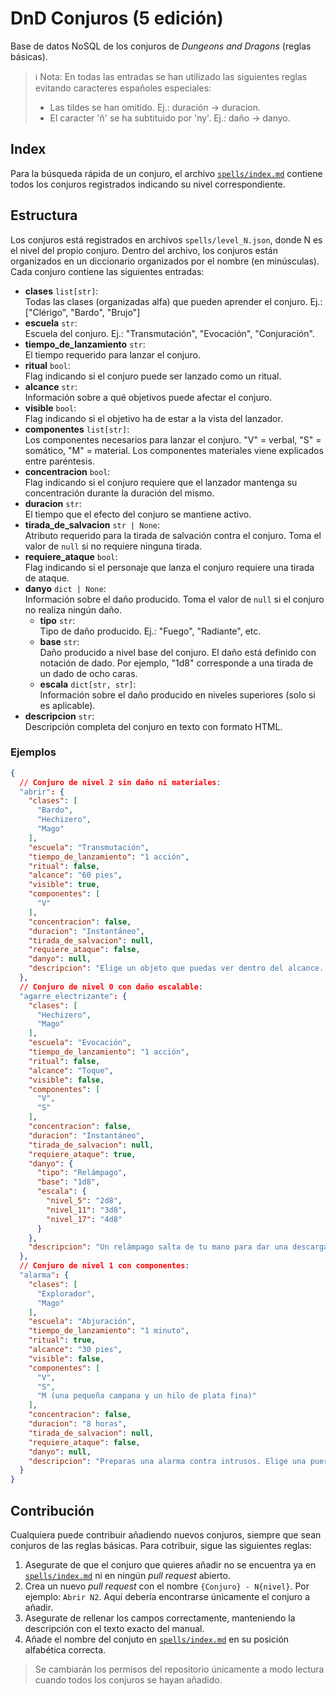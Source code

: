 # DnD Conjuros (5 edición)

Base de datos NoSQL de los conjuros de _Dungeons and Dragons_ (reglas básicas).

> ℹ️ Nota:
> En todas las entradas se han utilizado las siguientes reglas evitando caracteres españoles especiales:
> - Las tildes se han omitido. Ej.: duración -> duracion.
> - El caracter 'ñ' se ha subtituido por 'ny'. Ej.: daño -> danyo.

## Index

Para la búsqueda rápida de un conjuro, el archivo [`spells/index.md`](spells/index.md) contiene todos los conjuros registrados indicando su nivel correspondiente.

## Estructura

Los conjuros está registrados en archivos `spells/level_N.json`, donde N es el nivel del propio conjuro.
Dentro del archivo, los conjuros están organizados en un diccionario organizados por el nombre (en minúsculas).
Cada conjuro contiene las siguientes entradas:

- **clases** `list[str]`:<br>Todas las clases (organizadas alfa) que pueden aprender el conjuro. Ej.: ["Clérigo", "Bardo", "Brujo"]
- **escuela** `str`:<br>Escuela del conjuro. Ej.: "Transmutación", "Evocación", "Conjuración".
- **tiempo_de_lanzamiento** `str`:<br>El tiempo requerido para lanzar el conjuro.
- **ritual** `bool`:<br>Flag indicando si el conjuro puede ser lanzado como un ritual.
- **alcance** `str`:<br>Información sobre a qué objetivos puede afectar el conjuro.
- **visible** `bool`:<br>Flag indicando si el objetivo ha de estar a la vista del lanzador.
- **componentes** `list[str]`:<br>Los componentes necesarios para lanzar el conjuro. "V" = verbal, "S" = somático, "M" = material. Los componentes materiales viene explicados entre paréntesis.
- **concentracion** `bool`:<br>Flag indicando si el conjuro requiere que el lanzador mantenga su concentración durante la duración del mismo.
- **duracion** `str`:<br>El tiempo que el efecto del conjuro se mantiene activo.
- **tirada_de_salvacion** `str | None`:<br>Atributo requerido para la tirada de salvación contra el conjuro. Toma el valor de `null` si no requiere ninguna tirada.
- **requiere_ataque** `bool`:<br>Flag indicando si el personaje que lanza el conjuro requiere una tirada de ataque.
- **danyo** `dict | None`:<br>Información sobre el daño producido. Toma el valor de `null` si el conjuro no realiza ningún daño.
    - **tipo** `str`:<br>Tipo de daño producido. Ej.: "Fuego", "Radiante", etc.
    - **base** `str`:<br>Daño producido a nivel base del conjuro. El daño está definido con notación de dado. Por ejemplo, "1d8" corresponde a una tirada de un dado de ocho caras.
    - **escala** `dict[str, str]`:<br>Información sobre el daño producido en niveles superiores (solo si es aplicable).
- **descripcion** `str`:<br> Descripción completa del conjuro en texto con formato HTML.

### Ejemplos

```json
{
  // Conjuro de nivel 2 sin daño ni materiales:
  "abrir": {
    "clases": [
      "Bardo",
      "Hechizero",
      "Mago"
    ],
    "escuela": "Transmutación",
    "tiempo_de_lanzamiento": "1 acción",
    "ritual": false,
    "alcance": "60 pies",
    "visible": true,
    "componentes": [
      "V"
    ],
    "concentracion": false,
    "duracion": "Instantáneo",
    "tirada_de_salvacion": null,
    "requiere_ataque": false,
    "danyo": null,
    "descripcion": "Elige un objeto que puedas ver dentro del alcance. Este puede ser una puerta, una caja, un cofre, unas esposas, un candado o cualquier otro objeto que posea alguna manera, mágica o mundana, de impedir el acceso.<br>Un objetivo que esté cerrado mediante una cerradura normal o que esté atascado o atrancado se abre, desatasca o desatranca. Si el objeto tenía varios cerrojos, solo se desbloquea uno de ellos.<br>Si eliges un objetivo que está cerrado mediante <i>cerradura arcana</i>, este conjuro queda anulado durante 10 minutos, y durante este tiempo el objeto se puede abrir y cerrar con normalidad.<br>Cuando lanzas este conjuro, un fuerte golpe suena desde el objeto, audible desde 300 pies de distancia."
  },
  // Conjuro de nivel 0 con daño escalable:
  "agarre_electrizante": {
    "clases": [
      "Hechizero",
      "Mago"
    ],
    "escuela": "Evocación",
    "tiempo_de_lanzamiento": "1 acción",
    "ritual": false,
    "alcance": "Toque",
    "visible": false,
    "componentes": [
      "V",
      "S"
    ],
    "concentracion": false,
    "duracion": "Instantáneo",
    "tirada_de_salvacion": null,
    "requiere_ataque": true,
    "danyo": {
      "tipo": "Relámpago",
      "base": "1d8",
      "escala": {
        "nivel_5": "2d8",
        "nivel_11": "3d8",
        "nivel_17": "4d8"
      }
    },
    "descripcion": "Un relámpago salta de tu mano para dar una descarga eléctrica a la criatura que intentas tocar. Haz un ataque de conjuro cuerpo a cuerpo contra el objetivo. Tienes ventaja en la tirada de ataque si la criatura lleva armadura de metal. Si impactas, el objetivo sufre 1d8 de daño de relámpago y no podrá llevar a cabo reacciones hasta el comienzo de su próximo turno."
  },
  // Conjuro de nivel 1 con componentes:
  "alarma": {
    "clases": [
      "Explorador",
      "Mago"
    ],
    "escuela": "Abjuración",
    "tiempo_de_lanzamiento": "1 minuto",
    "ritual": true,
    "alcance": "30 pies",
    "visible": false,
    "componentes": [
      "V",
      "S",
      "M (una pequeña campana y un hilo de plata fina)"
    ],
    "concentracion": false,
    "duracion": "8 horas",
    "tirada_de_salvacion": null,
    "requiere_ataque": false,
    "danyo": null,
    "descripcion": "Preparas una alarma contra intrusos. Elige una puerta, ventana o cualquier otra área dentro del alcance cuyo volumen sea menor o igual que un cubo de 20 pies de lado. Una alarma te avisará siempre que una criatura, Diminuta o de tamaño superior, toque o entre en la zona vigilada antes del final del conjuro. Al lanzarlo puedes elegir que ciertas criaturas no activarán la alarma, que puede ser mental o sonora.<br>Una alarma mental te alerta con un sonido dentro de tu mente si estás a 1 milla de la zona vigilada. Si estás dormido, te despertará.<br>Una alarma sonora produce un sonido de campanilla durante 10 segundos audible a 60 pies de distancia."
  }
}
```

## Contribución

Cualquiera puede contribuir añadiendo nuevos conjuros, siempre que sean conjuros de las reglas básicas.
Para cotribuir, sigue las siguientes reglas:

1. Asegurate de que el conjuro que quieres añadir no se encuentra ya en [`spells/index.md`](spells/index.md) ni en ningún _pull request_ abierto.
2. Crea un nuevo _pull request_ con el nombre `{Conjuro} - N{nivel}`. Por ejemplo: `Abrir N2`. Aquí debería encontrarse únicamente el conjuro a añadir.
3. Asegurate de rellenar los campos correctamente, manteniendo la descripción con el texto exacto del manual.
4. Añade el nombre del conjuto en [`spells/index.md`](spells/index.md) en su posición alfabética correcta.

> Se cambiarán los permisos del repositorio únicamente a modo lectura cuando todos los conjuros se hayan añadido.
